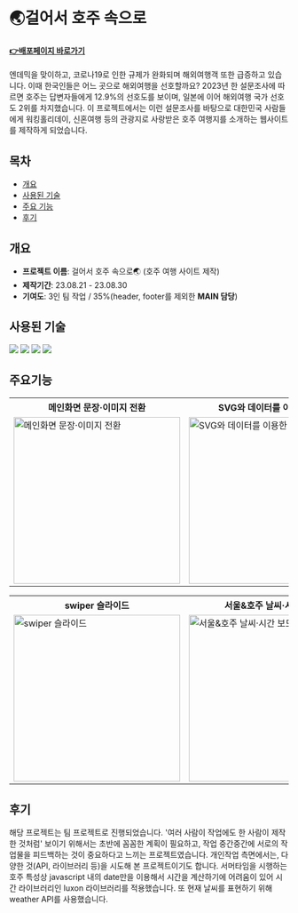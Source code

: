 # 🌏걸어서 호주 속으로
#### **<a href="https://saemii-24-australia.netlify.app/" target="_blank">:point_right:<u>배포페이지 바로가기</u></a>**
엔데믹을 맞이하고, 코로나19로 인한 규제가 완화되며 해외여행객 또한 급증하고 있습니다. 이때 한국인들은 어느 곳으로 해외여행을 선호할까요? 2023년 한 설문조사에 따르면 호주는 답변자들에게 12.9%의 선호도를 보이며, 일본에 이어 해외여행 국가 선호도 2위를 차지했습니다. 이 프로젝트에서는 이런 설문조사를 바탕으로 대한민국 사람들에게 워킹홀리데이, 신혼여행 등의 관광지로 사랑받은 호주 여행지를 소개하는 웹사이트를 제작하게 되었습니다.


## 목차
- [개요](#개요)
- [사용된 기술](#사용된-기술)
- [주요 기능](#개요)
- [후기](#후기)


## 개요
- **프로젝트 이름**: 걸어서 호주 속으로🌏 (호주 여행 사이트 제작)
- **제작기간**: 23.08.21 - 23.08.30
- **기여도**: 3인 팀 작업 / 35%(header, footer를 제외한 **MAIN 담당**)


## 사용된 기술
<img src="https://img.shields.io/badge/html5-E34F26?style=for-the-badge&logo=html5&logoColor=white"> <img src="https://img.shields.io/badge/css-1572B6?style=for-the-badge&logo=css3&logoColor=white"> <img src="https://img.shields.io/badge/javascript-F7DF1E?style=for-the-badge&logo=javascript&logoColor=black"> <img src="https://img.shields.io/badge/jquery-0769AD?style=for-the-badge&logo=jquery&logoColor=white">


## 주요기능
<table>
  <tr>
    <th style="width:300px">메인화면 문장·이미지 전환</th>
    <th style="width:300px">SVG와 데이터를 이용한 지도</th>
  </tr>
  <tr>
    <td><img style="width:300px" src="https://github.com/saemii-24/project_2/assets/139088277/adea7b9d-8385-4a6f-844c-7f2b01afc7da" alt="메인화면 문장·이미지 전환"></td>
    <td><img style="width:300px" src="https://github.com/saemii-24/project_2/assets/139088277/17dde52f-74fc-45c0-b7a8-f58ce38305ba" alt="SVG와 데이터를 이용한 지도"></td>
  </tr>
</table>

<table>
  <tr>
    <th style="width:300px">swiper 슬라이드</th>
    <th style="width:300px">서울&호주 날씨·시간 보드</th>
  </tr>
  <tr>
    <td><img style="width:300px" src="https://github.com/saemii-24/project_2/assets/139088277/b90bad23-9f0b-45e1-b182-0f9d6f91bcae" alt="swiper 슬라이드"></td>
    <td><img style="width:300px" src="https://github.com/saemii-24/project_2/assets/139088277/1877fef5-9f2d-4584-b4f2-22b691da7f11" alt="서울&호주 날씨·시간 보드"></td>
  </tr>
</table>


## 후기
해당 프로젝트는 팀 프로젝트로 진행되었습니다. '여러 사람이 작업에도 한 사람이 제작한 것처럼' 보이기 위해서는
초반에 꼼꼼한 계획이 필요하고, 작업 중간중간에 서로의 작업물을 피드백하는 것이 중요하다고 느끼는 프로젝트였습니다.
개인작업 측면에서는, 다양한 것(API, 라이브러리 등)을 시도해 본 프로젝트이기도 합니다. 서머타임을 시행하는
호주 특성상 javascript 내의 date만을 이용해서 시간을 계산하기에 어려움이 있어
시간 라이브러리인 luxon 라이브러리를 적용했습니다. 또 현재 날씨를 표현하기 위해 weather API를 사용했습니다.
